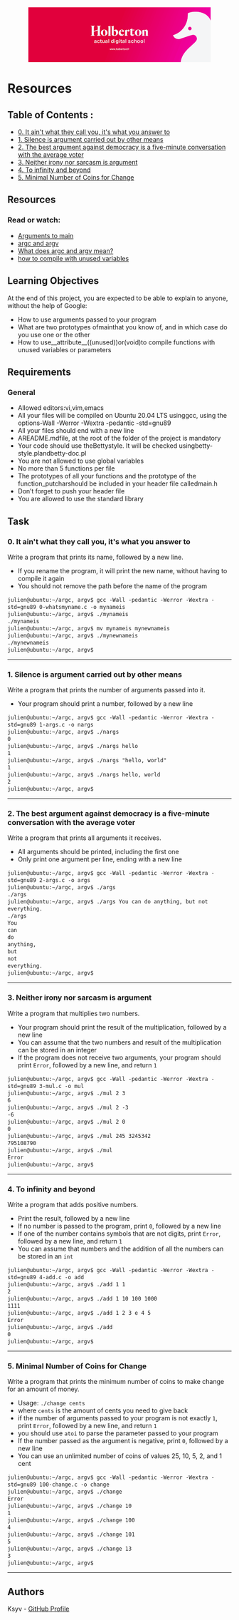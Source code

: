 <div align="center"><img src="https://github.com/ksyv/holbertonschool-web_front_end/blob/main/baniere_holberton.png"></div>

# Resources

## Table of Contents :

  - [0. It ain't what they call you, it's what you answer to](#subparagraph0)
  - [1. Silence is argument carried out by other means](#subparagraph1)
  - [2. The best argument against democracy is a five-minute conversation with the average voter](#subparagraph2)
  - [3. Neither irony nor sarcasm is argument](#subparagraph3)
  - [4. To infinity and beyond](#subparagraph4)
  - [5. Minimal Number of Coins for Change](#subparagraph5)

## Resources
### Read or watch:
* [Arguments to main](/rltoken/ro9HSskzyAhNpzdcVhdVWw)
* [argc and argv](/rltoken/zjdRHZTL-ImDCnGuMfHYfA)
* [What does argc and argv mean?](/rltoken/RT0y1HPM-AChT_JQedpdaA)
* [how to compile with unused variables](/rltoken/GvQNF9qKoUuY1t0U1AsetA)

## Learning Objectives
At the end of this project, you are expected to be able to explain to anyone, without the help of Google:
* How to use arguments passed to your program
* What are two prototypes ofmainthat you know of, and in which case do you use one or the other
* How to use__attribute__((unused))or(void)to compile functions with unused variables or parameters

## Requirements
### General
* Allowed editors:vi,vim,emacs
* All your files will be compiled on Ubuntu 20.04 LTS usinggcc, using the options-Wall -Werror -Wextra -pedantic -std=gnu89
* All your files should end with a new line
* AREADME.mdfile, at the root of the folder of the project is mandatory
* Your code should use theBettystyle. It will be checked usingbetty-style.plandbetty-doc.pl
* You are not allowed to use global variables
* No more than 5 functions per file
* The prototypes of all your functions and the prototype of the function_putcharshould be included in your header file calledmain.h
* Don’t forget to push your header file
* You are allowed to use the standard library

## Task
### 0. It ain't what they call you, it's what you answer to <a name='subparagraph0'></a>

Write a program that prints its name, followed by a new line.

* If you rename the program, it will print the new name, without having to compile it again
* You should not remove the path before the name of the program

```
julien@ubuntu:~/argc, argv$ gcc -Wall -pedantic -Werror -Wextra -std=gnu89 0-whatsmyname.c -o mynameis
julien@ubuntu:~/argc, argv$ ./mynameis 
./mynameis
julien@ubuntu:~/argc, argv$ mv mynameis mynewnameis
julien@ubuntu:~/argc, argv$ ./mynewnameis 
./mynewnameis
julien@ubuntu:~/argc, argv$
```

---

### 1. Silence is argument carried out by other means <a name='subparagraph1'></a>

Write a program that prints the number of arguments passed into it.

* Your program should print a number, followed by a new line

```
julien@ubuntu:~/argc, argv$ gcc -Wall -pedantic -Werror -Wextra -std=gnu89 1-args.c -o nargs
julien@ubuntu:~/argc, argv$ ./nargs 
0
julien@ubuntu:~/argc, argv$ ./nargs hello
1
julien@ubuntu:~/argc, argv$ ./nargs "hello, world"
1
julien@ubuntu:~/argc, argv$ ./nargs hello, world
2
julien@ubuntu:~/argc, argv$
```

---

### 2. The best argument against democracy is a five-minute conversation with the average voter <a name='subparagraph2'></a>

Write a program that prints all arguments it receives.

* All arguments should be printed, including the first one
* Only print one argument per line, ending with a new line

```
julien@ubuntu:~/argc, argv$ gcc -Wall -pedantic -Werror -Wextra -std=gnu89 2-args.c -o args
julien@ubuntu:~/argc, argv$ ./args 
./args
julien@ubuntu:~/argc, argv$ ./args You can do anything, but not everything.
./args
You
can
do
anything,
but
not
everything.
julien@ubuntu:~/argc, argv$
```

---

### 3. Neither irony nor sarcasm is argument <a name='subparagraph3'></a>

Write a program that multiplies two numbers.

* Your program should print the result of the multiplication, followed by a new line
* You can assume that the two numbers and result of the multiplication can be stored in an integer
* If the program does not receive two arguments, your program should print <code>Error</code>, followed by a new line, and return <code>1</code>

```
julien@ubuntu:~/argc, argv$ gcc -Wall -pedantic -Werror -Wextra -std=gnu89 3-mul.c -o mul
julien@ubuntu:~/argc, argv$ ./mul 2 3
6
julien@ubuntu:~/argc, argv$ ./mul 2 -3
-6
julien@ubuntu:~/argc, argv$ ./mul 2 0
0
julien@ubuntu:~/argc, argv$ ./mul 245 3245342
795108790
julien@ubuntu:~/argc, argv$ ./mul
Error
julien@ubuntu:~/argc, argv$
```

---

### 4. To infinity and beyond <a name='subparagraph4'></a>

Write a program that adds positive numbers.

* Print the result, followed by a new line
* If no number is passed to the program, print <code>0</code>, followed by a new line
* If one of the number contains symbols that are not digits, print <code>Error</code>, followed by a new line, and return <code>1</code>
* You can assume that numbers and the addition of all the numbers can be stored in an <code>int</code>

```
julien@ubuntu:~/argc, argv$ gcc -Wall -pedantic -Werror -Wextra -std=gnu89 4-add.c -o add
julien@ubuntu:~/argc, argv$ ./add 1 1
2
julien@ubuntu:~/argc, argv$ ./add 1 10 100 1000
1111
julien@ubuntu:~/argc, argv$ ./add 1 2 3 e 4 5
Error
julien@ubuntu:~/argc, argv$ ./add
0
julien@ubuntu:~/argc, argv$
```

---

### 5. Minimal Number of Coins for Change <a name='subparagraph5'></a>

Write a program that prints the minimum number of coins to make change for an amount of money.

* Usage: <code>./change cents</code>
* where <code>cents</code> is the amount of cents you need to give back
* if the number of arguments passed to your program is not exactly <code>1</code>, print <code>Error</code>, followed by a new line, and return <code>1</code>
* you should use <code>atoi</code> to parse the parameter passed to your program
* If the number passed as the argument is negative, print <code>0</code>, followed by a new line
* You can use an unlimited number of coins of values 25, 10, 5, 2, and 1 cent

```
julien@ubuntu:~/argc, argv$ gcc -Wall -pedantic -Werror -Wextra -std=gnu89 100-change.c -o change
julien@ubuntu:~/argc, argv$ ./change 
Error
julien@ubuntu:~/argc, argv$ ./change 10
1
julien@ubuntu:~/argc, argv$ ./change 100
4
julien@ubuntu:~/argc, argv$ ./change 101
5
julien@ubuntu:~/argc, argv$ ./change 13
3
julien@ubuntu:~/argc, argv$
```

---


## Authors
Ksyv - [GitHub Profile](https://github.com/ksyv)
